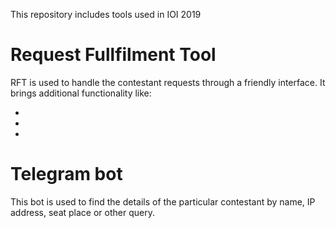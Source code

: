 This repository includes tools used in IOI 2019

# Request Fullfilment Tool

RFT is used to handle the contestant requests through a friendly interface. It brings additional functionality like:

-
-
-

# Telegram bot 

This bot is used to find the details of the particular contestant by name, IP address, seat place or other query.
